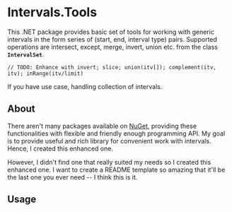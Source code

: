 # Intervals.Tools

This .NET package provides basic set of tools for working with generic intervals in the form series of (start, end, interval type) pairs. Supported operations are intersect, except, merge, invert, union etc. from the class **`IntervalSet`**.

`// TODO: Enhance with invert; slice; union(itv[]); complement(itv, itv); inRange(itv/limit)`

If you have use case, handling collection of intervals.

## About

There aren't many packages available on [NuGet](https://www.nuget.org/), providing these functionalities with flexible and friendly enough programming API. My goal is to provide useful and rich library for convenient work with intervals. Hence, I created this enhanced one.

However, I didn't find one that really suited my needs so I created this enhanced one. I want to create a README template so amazing that it'll be the last one you ever need -- I think this is it.

## Usage

